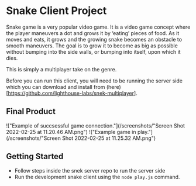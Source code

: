 # Snake Client Project

Snake game is a very popular video game. It is a video game concept where the player maneuvers a dot and grows it by ‘eating’ pieces of food. As it moves and eats, it grows and the growing snake becomes an obstacle to smooth maneuvers. The goal is to grow it to become as big as possible without bumping into the side walls, or bumping into itself, upon which it dies.

This is simply a multiplayer take on the genre.

Before you can run this client, you will need to be running the server side which you can download and install from (here)[https://github.com/lighthouse-labs/snek-multiplayer]. 

## Final Product

!["Example of succsessful game connection."](/screenshots/"Screen Shot 2022-02-25 at 11.20.46 AM.png")
!["Example game in play."](/screenshots/"Screen Shot 2022-02-25 at 11.25.32 AM.png")


## Getting Started

- Follow steps inside the snek server repo to run the server side
- Run the development snake client using the `node play.js` command.